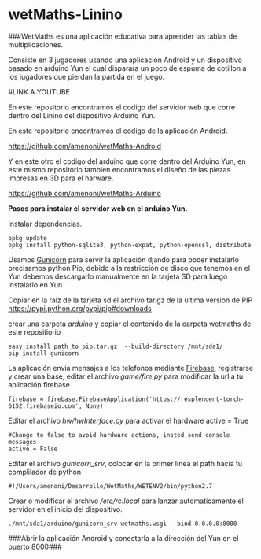 # wetMaths-Linino

###WetMaths es una aplicación educativa para aprender las tablas de multiplicaciones.

Consiste en 3 jugadores usando una aplicación Android y un dispositivo basado en arduino Yun el cual 
disparara un poco de espuma de cotillon a los jugadores que pierdan la partida en el juego.

#LINK A YOUTUBE

En este repositorio encontramos el codigo del servidor web que corre dentro del Linino del dispositivo Arduino Yun.

En este repositorio encontramos el codigo de la aplicación Android.


  https://github.com/amenoni/wetMaths-Android

Y en este otro el codigo del arduino que corre dentro del Arduino Yun, en este mismo repositorio tambien encontramos 
el diseño de las piezas impresas en 3D para el harware.

https://github.com/amenoni/wetMaths-Arduino

**Pasos para instalar el servidor web en el arduino Yun.**

Instalar dependencias.
```
opkg update
opkg install python-sqlite3, python-expat, python-openssl, distribute

```
Usamos [Gunicorn](http://gunicorn.org/) para servir la aplicación djando para poder instalarlo precisamos python Pip, debido a la 
restriccion de disco que tenemos en el Yun debemos descargarlo manualmente en la tarjeta SD para luego instalarlo en Yun

Copiar en la raiz de la tarjeta sd el archivo tar.gz de la ultima version de PIP
https://pypi.python.org/pypi/pip#downloads

crear una carpeta *arduino* y copiar el contenido de la carpeta wetmaths de este repositiorio

```
easy_install path_to_pip.tar.gz  --build-directory /mnt/sda1/
pip install gunicorn
```

La aplicación envia mensajes a los telefonos mediante [Firebase](https://www.firebase.com/), registrarse y crear una base, editar el archivo *game/fire.py* para modificar la url a tu aplicación firebase
```
firebase = firebase.FirebaseApplication('https://resplendent-torch-6152.firebaseio.com', None)
```

Editar el archivo *hw/hwInterface.py* para activar el hardware active = True
```
#Change to false to avoid hardware actions, insted send console messages
active = False
```

Editar el archivo *gunicorn_srv*, colocar en la primer linea el path hacia tu complilador de python
```
#!/Users/amenoni/Desarrollo/WetMaths/WETENV2/bin/python2.7
```

Crear o modificar el archivo */etc/rc.local* para lanzar automaticamente el servidor en el inicio del dispositivo.

```
./mnt/sda1/arduino/gunicorn_srv wetmaths.wsgi --bind 0.0.0.0:8000
```

###Abrir la aplicación Android y conectarla a la dirección del Yun en el puerto 8000###




